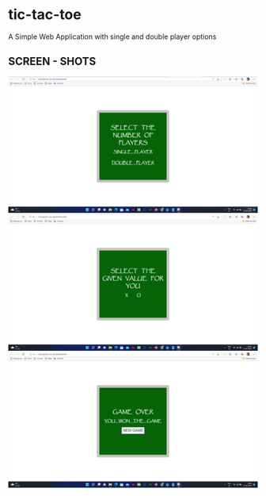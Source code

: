 # tic-tac-toe
A Simple Web Application with single and double player options

## SCREEN - SHOTS

![alt](screenshot-1.png) 
![alt](screenshot-2.png) 
![alt](screenshot-3.png) 
